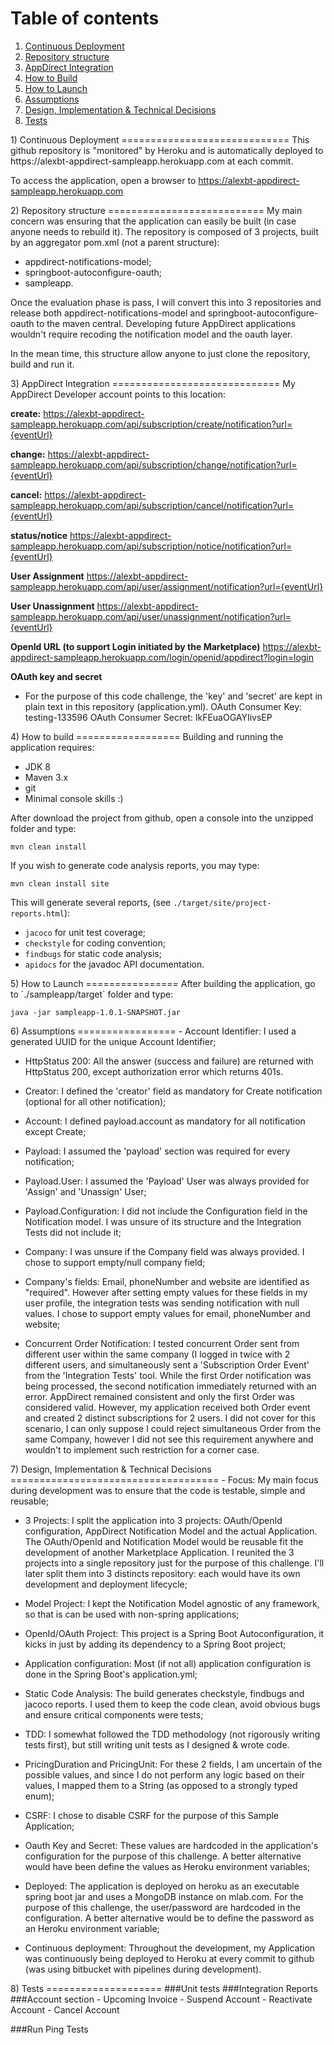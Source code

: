 Table of contents
=================
1. [Continuous Deployment](#continuous-deployment)
2. [Repository structure](#repository-structure)
3. [AppDirect Integration](#appdirect-integration)
4. [How to Build](#how-to-build)
5. [How to Launch](#how-to-launch)
6. [Assumptions](#assumptions)
7. [Design, Implementation & Technical Decisions](#design-implementation-technical-decisions)
8. [Tests](#tests)



<a name="continuous-deployment"/>
1) Continuous Deployment 
=============================
This github repository is "monitored" by Heroku and is automatically deployed to https://alexbt-appdirect-sampleapp.herokuapp.com at each commit.

To access the application, open a browser to https://alexbt-appdirect-sampleapp.herokuapp.com


<a name="repository-structure"/>
2) Repository structure
===========================
My main concern was ensuring that the application can easily be built (in case anyone needs to rebuild it).
The repository is composed of 3 projects, built by an aggregator pom.xml (not a parent structure):

- appdirect-notifications-model;
- springboot-autoconfigure-oauth;
- sampleapp.

Once the evaluation phase is pass, I will convert this into 3 repositories and release both appdirect-notifications-model and springboot-autoconfigure-oauth to the maven central. 
Developing future AppDirect applications wouldn't require recoding the notification model and the oauth layer.

In the mean time, this structure allow anyone to just clone the repository, build and run it.


<a name="appdirect-integration"/>
3) AppDirect Integration
=============================
My AppDirect Developer account points to this location:

**create:**
https://alexbt-appdirect-sampleapp.herokuapp.com/api/subscription/create/notification?url={eventUrl} 

**change:**
https://alexbt-appdirect-sampleapp.herokuapp.com/api/subscription/change/notification?url={eventUrl}

**cancel:**
https://alexbt-appdirect-sampleapp.herokuapp.com/api/subscription/cancel/notification?url={eventUrl}

**status/notice**
https://alexbt-appdirect-sampleapp.herokuapp.com/api/subscription/notice/notification?url={eventUrl}

**User Assignment**
https://alexbt-appdirect-sampleapp.herokuapp.com/api/user/assignment/notification?url={eventUrl}

**User Unassignment**
https://alexbt-appdirect-sampleapp.herokuapp.com/api/user/unassignment/notification?url={eventUrl}

**OpenId URL (to support Login initiated by the Marketplace)**
https://alexbt-appdirect-sampleapp.herokuapp.com/login/openid/appdirect?login=login

**OAuth key and secret**
- For the purpose of this code challenge, the 'key' and 'secret' are kept in plain text in this repository (application.yml).
OAuth Consumer Key: testing-133596
OAuth Consumer Secret: IkFEuaOGAYIivsEP



<a name="how-to-build"/>
4) How to build
==================
Building and running the application requires:

- JDK 8
- Maven 3.x
- git
- Minimal console skills :)

After download the project from github, open a console into the unzipped folder and type:
    
    mvn clean install
    
If you wish to generate code analysis reports, you may type:
    
    mvn clean install site

This will generate several reports, (see `./target/site/project-reports.html`):

- `jacoco` for unit test coverage;
- `checkstyle` for coding convention;
- `findbugs` for static code analysis;
- `apidocs` for the javadoc API documentation.


<a name="how-to-launch"/>
5) How to Launch
================
After building the application, go to `./sampleapp/target` folder and type:

    java -jar sampleapp-1.0.1-SNAPSHOT.jar



<a name="assumptions"/>
6) Assumptions
=================
- Account Identifier: I used a generated UUID for the unique Account Identifier;

- HttpStatus 200: All the answer (success and failure) are returned with HttpStatus 200, except authorization error which returns 401s.

- Creator: I defined the 'creator' field as mandatory for Create notification (optional for all other notification);

- Account: I defined payload.account as mandatory for all notification except Create;

- Payload: I assumed the 'payload' section was required for every notification;

- Payload.User: I assumed the 'Payload' User was always provided for 'Assign' and 'Unassign' User;

- Payload.Configuration: I did not include the Configuration field in the Notification model. I was unsure of its structure and the Integration Tests did not include it;

- Company: I was unsure if the Company field was always provided. I chose to support empty/null company field;

- Company's fields: Email, phoneNumber and website are identified as "required". However after setting empty values for these fields in my user profile, the integration tests was sending notification with null values. I chose to support empty values for email, phoneNumber and website;

- Concurrent Order Notification: I tested concurrent Order sent from different user within the same company (I logged in twice with 2 different users, and simultaneously sent a 'Subscription Order Event' from the 'Integration Tests' tool. While the first Order notification was being processed, the second notification immediately returned with an error. AppDirect remained consistent and only the first Order was considered valid. However, my application received both Order event and created 2 distinct subscriptions for 2 users.
I did not cover for this scenario, I can only suppose I could reject simultaneous Order from the same Company, however I did not see this requirement anywhere and wouldn't to implement such restriction for a corner case.  
 
 

<a name="design-implementation-technical-decisions"/>
7) Design, Implementation & Technical Decisions
====================================
- Focus: My main focus during development was to ensure that the code is testable, simple and reusable;

- 3 Projects: I split the application into 3 projects: OAuth/OpenId configuration, AppDirect Notification Model and the actual Application. The OAuth/OpenId and Notification Model would be reusable fit the development of another Marketplace Application. I reunited the 3 projects into a single repository just for the purpose of this challenge. I'll later split them into 3 distincts repository: each would have its own development and deployment lifecycle;

- Model Project: I kept the Notification Model agnostic of any framework, so that is can be used with non-spring applications;

- OpenId/OAuth Project: This project is a Spring Boot Autoconfiguration, it kicks in just by adding its dependency to a Spring Boot project;

- Application configuration: Most (if not all) application configuration is done in the Spring Boot's application.yml;

- Static Code Analysis: The build generates checkstyle, findbugs and jacoco reports. I used them to keep the code clean, avoid obvious bugs and ensure critical components were tests;

- TDD: I somewhat followed the TDD methodology (not rigorously writing tests first), but still writing unit tests as I designed & wrote code.

- PricingDuration and PricingUnit: For these 2 fields, I am uncertain of the possible values, and since I do not perform any logic based on their values, I mapped them to a String (as opposed to a strongly typed enum);

- CSRF: I chose to disable CSRF for the purpose of this Sample Application;

- Oauth Key and Secret: These values are hardcoded in the application's configuration for the purpose of this challenge. A better alternative would have been define the values as Heroku environment variables;

- Deployed: The application is deployed on heroku as an executable spring boot jar and uses a MongoDB instance on mlab.com. For the purpose of this challenge, the user/password are hardcoded in the configuration. A better alternative would be to define the password as an Heroku environment variable;

- Continuous deployment: Throughout the development, my Application was continuously being deployed to Heroku at every commit to github (was using bitbucket with pipelines during development).



<a name="tests"/>
8) Tests
====================
###Unit tests
###Integration Reports
###Account section
- Upcoming Invoice
- Suspend Account
- Reactivate Account
- Cancel Account

###Run Ping Tests

